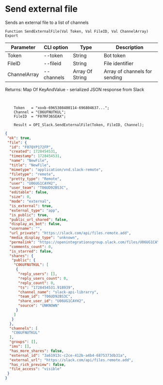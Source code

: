 ﻿---
sidebar_position: 4
---

# Send external file
 Sends an external file to a list of channels



`Function SendExternalFile(Val Token, Val FileID, Val ChannelArray) Export`

  | Parameter | CLI option | Type | Description |
  |-|-|-|-|
  | Token | --token | String | Bot token |
  | FileID | --fileid | String | File identifier |
  | ChannelArray | --channels | Array Of String | Array of channels for sending |

  
  Returns:  Map Of KeyAndValue - serialized JSON response from Slack

<br/>




```bsl title="Code example"
    Token   = "xoxb-6965308400114-696804637...";
    Channel = "C06UFNUTKUL";
    FileID  = "F07RF36SEAX";

    Result = OPI_Slack.SendExternalFile(Token, FileID, Channel);
```
 



```json title="Result"
{
 "ok": true,
 "file": {
  "id": "F07QYP172FP",
  "created": 1728454531,
  "timestamp": 1728454531,
  "name": "NewFile",
  "title": "NewFile",
  "mimetype": "application/vnd.slack-remote",
  "filetype": "remote",
  "pretty_type": "Remote",
  "user": "U06UG1CAYH2",
  "user_team": "T06UD92BS3C",
  "editable": false,
  "size": 0,
  "mode": "external",
  "is_external": true,
  "external_type": "app",
  "is_public": true,
  "public_url_shared": false,
  "display_as_bot": false,
  "username": "",
  "url_private": "https://slack.com/api/files.remote.add",
  "media_display_type": "unknown",
  "permalink": "https://openintegrationsgroup.slack.com/files/U06UG1CAYH2/F07QYP172FP/newfile",
  "comments_count": 0,
  "is_starred": false,
  "shares": {
   "public": {
    "C06UFNUTKUL": [
     {
      "reply_users": [],
      "reply_users_count": 0,
      "reply_count": 0,
      "ts": "1728454531.918939",
      "channel_name": "slack-api-librarry",
      "team_id": "T06UD92BS3C",
      "share_user_id": "U06UG1CAYH2",
      "source": "UNKNOWN"
     }
    ]
   }
  },
  "channels": [
   "C06UFNUTKUL"
  ],
  "groups": [],
  "ims": [],
  "has_more_shares": false,
  "external_id": "3a61913c-c2ce-412b-a4b4-6875373db31a",
  "external_url": "https://slack.com/api/files.remote.add",
  "has_rich_preview": false,
  "file_access": "visible"
 }
}
```
